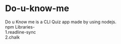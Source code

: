 # Do-u-know-me

Do u Know me is a CLI Quiz app made by using nodejs.\
npm Libraries-\
1.readline-sync\
2.chalk
